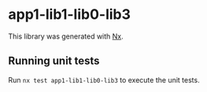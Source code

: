 # app1-lib1-lib0-lib3

This library was generated with [Nx](https://nx.dev).

## Running unit tests

Run `nx test app1-lib1-lib0-lib3` to execute the unit tests.

